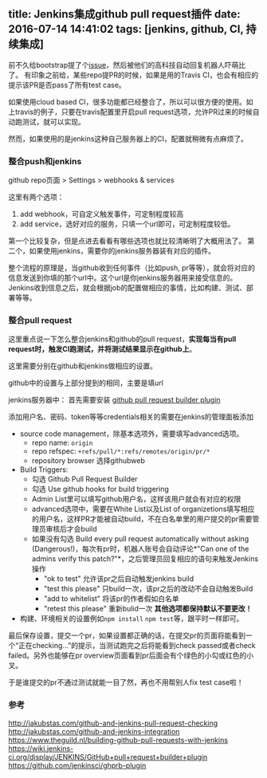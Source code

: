 title: Jenkins集成github pull request插件
date: 2016-07-14 14:41:02
tags: [jenkins, github, CI, 持续集成]
---
前不久给bootstrap提了个[issue](https://github.com/twbs/bootstrap/issues/19997)，然后被他们的高科技自动回复机器人吓萌比了。
有印象之前给，某些repo提PR的时候，如果是用的Travis CI，也会有相应的提示该PR是否pass了所有test case。

如果使用cloud based CI，很多功能都已经整合了，所以可以很方便的使用。如上travis的例子，只要在travis配置里开启pull request选项，允许PR过来的时候自动跑测试，就可以实现。

然而，如果使用的是jenkins这种自己服务器上的CI，配置就稍微有点麻烦了。

### 整合push和jenkins
github repo页面 > Settings > webhooks & services

这里有两个选项：
1. add webhook，可自定义触发事件，可定制程度较高
2. add service，选好对应的服务，只填一个url即可，可定制程度较低。

第一个比较复杂，但是点进去看看有哪些选项也就比较清晰明了大概用法了。
第二个，如果使用jenkins，需要你的jenkins服务器装有对应的插件。

整个流程的原理是，当github收到任何事件（比如push, pr等等），就会将对应的信息发送到你填的那个url中。这个url是你jenkins服务器用来接受信息的。Jenkins收到信息之后，就会根据job的配置做相应的事情，比如构建、测试、部署等等。

### 整合pull request
这里重点说一下怎么整合jenkins和github的pull request，**实现每当有pull request时，触发CI跑测试，并将测试结果显示在github上**。

这里需要分别在github和jenkins做相应的设置。

github中的设置与上部分提到的相同，主要是填url

jenkins服务器中：
首先需要安装 [github pull request builder plugin](https://wiki.jenkins-ci.org/display/JENKINS/GitHub+pull+request+builder+plugin)

添加用户名、密码、token等等credentials相关的需要在jenkins的管理面板添加

- source code management，除基本选项外，需要填写advanced选项。
  - repo name: `origin`
  - repo refspec: `+refs/pull/*:refs/remotes/origin/pr/*`
  - repository browser 选择githubweb
- Build Triggers:
  - 勾选 Github Pull Request Builder
  - 勾选 Use github hooks for build triggering
  - Admin List里可以填写github用户名，这样该用户就会有对应的权限
  - advanced选项中，需要在White List以及List of organizetions填写相应的用户名，这样PR才能被自动build，不在白名单里的用户提交的pr需要管理员审核后才会build
  - 如果没有勾选 Build every pull request automatically without asking (Dangerous!)，每次有pr时，机器人账号会自动评论*"Can one of the admins verify this patch?"*，之后管理员回复相应的语句来触发Jenkins操作
    - "ok to test" 允许该pr之后自动触发jenkins build
    - "test this please" 只build一次，该pr之后的改动不会自动触发Build
    - "add to whitelist" 将该pr的作者假如白名单
    - "retest this please" 重新bulid一次
**其他选项都保持默认不要更改！**
- 构建、环境相关的设置例如`npm install` `npm test`等，跟平时一样即可。

最后保存设置，提交一个pr，如果设置都正确的话，在提交pr的页面将能看到一个“正在checking...”的提示，当测试跑完之后将能看到check passed或者check failed。另外也能够在pr overview页面看到pr后面会有个绿色的小勾或红色的小叉。

于是谁提交的pr不通过测试就能一目了然，再也不用帮别人fix test case啦！

### 参考
http://jakubstas.com/github-and-jenkins-pull-request-checking
http://jakubstas.com/github-and-jenkins-integration
https://www.theguild.nl/building-github-pull-requests-with-jenkins
https://wiki.jenkins-ci.org/display/JENKINS/GitHub+pull+request+builder+plugin
https://github.com/jenkinsci/ghprb-plugin